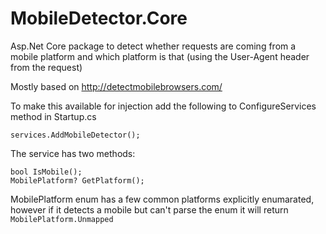 # MobileDetector.Core

Asp.Net Core package to detect whether requests are coming from a mobile platform and which platform is that (using the User-Agent header from the request)

Mostly based on http://detectmobilebrowsers.com/ 

To make this available for injection add the following to ConfigureServices method in Startup.cs

```
services.AddMobileDetector();
```

The service has two methods:

```
bool IsMobile();
MobilePlatform? GetPlatform();
```

MobilePlatform enum has a few common platforms explicitly enumarated, however if it detects a mobile but can't parse the enum it will return ```MobilePlatform.Unmapped```

